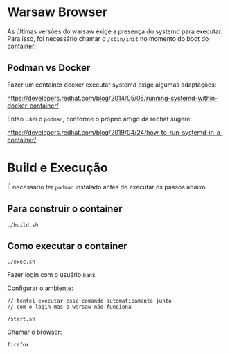 # Warsaw Browser

As últimas versões do warsaw exige a presença do systemd para executar.
Para isso, foi necessário chamar o `/sbin/init` no momento do boot do container.

## Podman vs Docker

Fazer um container docker executar systemd exige algumas adaptações:

https://developers.redhat.com/blog/2014/05/05/running-systemd-within-docker-container/

Então usei o `podman`, conforme o próprio artigo da redhat sugere:

https://developers.redhat.com/blog/2019/04/24/how-to-run-systemd-in-a-container/

# Build e Execução

É necessário ter `podman` instalado antes de executar os passos abaixo.

## Para construir o container
```
./build.sh
```

## Como executar o container
```
./exec.sh
```

Fazer login com o usuário `bank`

Configurar o ambiente:
```
// tentei executar esse comando automaticamente junto
// com o login mas o warsaw não funciona

/start.sh
```

Chamar o browser:
```
firefox
```




